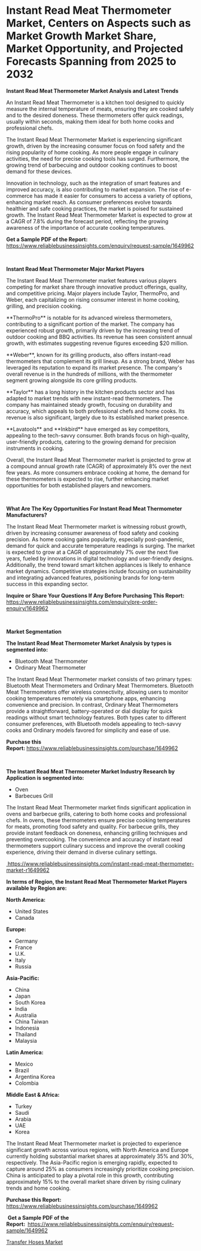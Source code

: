 <p><h1>Instant Read Meat Thermometer Market, Centers on Aspects such as Market Growth Market Share, Market Opportunity, and Projected Forecasts Spanning from 2025 to 2032</h1></p><p><strong>Instant Read Meat Thermometer Market Analysis and Latest Trends</strong></p>
<p><p>An Instant Read Meat Thermometer is a kitchen tool designed to quickly measure the internal temperature of meats, ensuring they are cooked safely and to the desired doneness. These thermometers offer quick readings, usually within seconds, making them ideal for both home cooks and professional chefs. </p><p>The Instant Read Meat Thermometer Market is experiencing significant growth, driven by the increasing consumer focus on food safety and the rising popularity of home cooking. As more people engage in culinary activities, the need for precise cooking tools has surged. Furthermore, the growing trend of barbecuing and outdoor cooking continues to boost demand for these devices.</p><p>Innovation in technology, such as the integration of smart features and improved accuracy, is also contributing to market expansion. The rise of e-commerce has made it easier for consumers to access a variety of options, enhancing market reach. As consumer preferences evolve towards healthier and safe cooking practices, the market is poised for sustained growth. The Instant Read Meat Thermometer Market is expected to grow at a CAGR of 7.8% during the forecast period, reflecting the growing awareness of the importance of accurate cooking temperatures.</p></p>
<p><strong>Get a Sample PDF of the Report:&nbsp;</strong> <a href="https://www.reliablebusinessinsights.com/enquiry/request-sample/1649962?utm_campaign=2461&utm_medium=2&utm_source=Github&utm_content=ia&utm_term=17022025&utm_id=instant-read-meat-thermometer">https://www.reliablebusinessinsights.com/enquiry/request-sample/1649962</a></p>
<p>&nbsp;</p>
<p><strong>Instant Read Meat Thermometer Major Market Players</strong></p>
<p><p>The Instant Read Meat Thermometer market features various players competing for market share through innovative product offerings, quality, and competitive pricing. Major players include Taylor, ThermoPro, and Weber, each capitalizing on rising consumer interest in home cooking, grilling, and precision cooking.</p><p>**ThermoPro** is notable for its advanced wireless thermometers, contributing to a significant portion of the market. The company has experienced robust growth, primarily driven by the increasing trend of outdoor cooking and BBQ activities. Its revenue has seen consistent annual growth, with estimates suggesting revenue figures exceeding $20 million.</p><p>**Weber**, known for its grilling products, also offers instant-read thermometers that complement its grill lineup. As a strong brand, Weber has leveraged its reputation to expand its market presence. The company's overall revenue is in the hundreds of millions, with the thermometer segment growing alongside its core grilling products.</p><p>**Taylor** has a long history in the kitchen products sector and has adapted to market trends with new instant-read thermometers. The company has maintained steady growth, focusing on durability and accuracy, which appeals to both professional chefs and home cooks. Its revenue is also significant, largely due to its established market presence.</p><p>**Lavatools** and **Inkbird** have emerged as key competitors, appealing to the tech-savvy consumer. Both brands focus on high-quality, user-friendly products, catering to the growing demand for precision instruments in cooking.</p><p>Overall, the Instant Read Meat Thermometer market is projected to grow at a compound annual growth rate (CAGR) of approximately 8% over the next few years. As more consumers embrace cooking at home, the demand for these thermometers is expected to rise, further enhancing market opportunities for both established players and newcomers.</p></p>
<p>&nbsp;</p>
<p><strong>What Are The Key Opportunities For Instant Read Meat Thermometer Manufacturers?</strong></p>
<p><p>The Instant Read Meat Thermometer market is witnessing robust growth, driven by increasing consumer awareness of food safety and cooking precision. As home cooking gains popularity, especially post-pandemic, demand for quick and accurate temperature readings is surging. The market is expected to grow at a CAGR of approximately 7% over the next five years, fueled by innovations in digital technology and user-friendly designs. Additionally, the trend toward smart kitchen appliances is likely to enhance market dynamics. Competitive strategies include focusing on sustainability and integrating advanced features, positioning brands for long-term success in this expanding sector.</p></p>
<p><strong>Inquire or Share Your Questions If Any Before Purchasing This Report:</strong> <a href="https://www.reliablebusinessinsights.com/enquiry/pre-order-enquiry/1649962?utm_campaign=2461&utm_medium=2&utm_source=Github&utm_content=ia&utm_term=17022025&utm_id=instant-read-meat-thermometer">https://www.reliablebusinessinsights.com/enquiry/pre-order-enquiry/1649962</a></p>
<p>&nbsp;</p>
<p><strong>Market Segmentation</strong></p>
<p><strong>The Instant Read Meat Thermometer Market Analysis by types is segmented into:</strong></p>
<p><ul><li>Bluetooth Meat Thermometer</li><li>Ordinary Meat Thermometer</li></ul></p>
<p><p>The Instant Read Meat Thermometer market consists of two primary types: Bluetooth Meat Thermometers and Ordinary Meat Thermometers. Bluetooth Meat Thermometers offer wireless connectivity, allowing users to monitor cooking temperatures remotely via smartphone apps, enhancing convenience and precision. In contrast, Ordinary Meat Thermometers provide a straightforward, battery-operated or dial display for quick readings without smart technology features. Both types cater to different consumer preferences, with Bluetooth models appealing to tech-savvy cooks and Ordinary models favored for simplicity and ease of use.</p></p>
<p><strong>Purchase this Report:&nbsp;</strong><a href="https://www.reliablebusinessinsights.com/purchase/1649962?utm_campaign=2461&utm_medium=2&utm_source=Github&utm_content=ia&utm_term=17022025&utm_id=instant-read-meat-thermometer">https://www.reliablebusinessinsights.com/purchase/1649962</a></p>
<p>&nbsp;</p>
<p><strong>The Instant Read Meat Thermometer Market Industry Research by Application is segmented into:</strong></p>
<p><ul><li>Oven</li><li>Barbecues Grill</li></ul></p>
<p><p>The Instant Read Meat Thermometer market finds significant application in ovens and barbecue grills, catering to both home cooks and professional chefs. In ovens, these thermometers ensure precise cooking temperatures for meats, promoting food safety and quality. For barbecue grills, they provide instant feedback on doneness, enhancing grilling techniques and preventing overcooking. The convenience and accuracy of instant read thermometers support culinary success and improve the overall cooking experience, driving their demand in diverse culinary settings.</p></p>
<p><a href="https://www.reliablebusinessinsights.com/instant-read-meat-thermometer-market-r1649962?utm_campaign=2461&utm_medium=2&utm_source=Github&utm_content=ia&utm_term=17022025&utm_id=instant-read-meat-thermometer">&nbsp;https://www.reliablebusinessinsights.com/instant-read-meat-thermometer-market-r1649962</a></p>
<p><strong>In terms of Region, the Instant Read Meat Thermometer Market Players available by Region are:</strong></p>
<p>
    <p> <strong> North America: </strong>
        <ul>
            <li>United States</li>
            <li>Canada</li>
        </ul>
        </p> 
    <p> <strong> Europe: </strong>
        <ul>
            <li>Germany</li>
            <li>France</li>
            <li>U.K.</li>
            <li>Italy</li>
            <li>Russia</li>
        </ul>
        </p> 
    <p> <strong> Asia-Pacific: </strong>
        <ul>
            <li>China</li>
            <li>Japan</li>
            <li>South Korea</li>
            <li>India</li>
            <li>Australia</li>
            <li>China Taiwan</li>
            <li>Indonesia</li>
            <li>Thailand</li>
            <li>Malaysia</li>
        </ul>
        </p> 
    <p> <strong> Latin America: </strong>
        <ul>
            <li>Mexico</li>
            <li>Brazil</li>
            <li>Argentina Korea</li>
            <li>Colombia</li>
        </ul>
        </p> 
    <p> <strong> Middle East & Africa: </strong>
        <ul>
            <li>Turkey</li>
            <li>Saudi</li>
            <li>Arabia</li>
            <li>UAE</li>
            <li>Korea</li>
        </ul>
    </p>
    </p>
<p><p>The Instant Read Meat Thermometer market is projected to experience significant growth across various regions, with North America and Europe currently holding substantial market shares at approximately 35% and 30%, respectively. The Asia-Pacific region is emerging rapidly, expected to capture around 25% as consumers increasingly prioritize cooking precision. China is anticipated to play a pivotal role in this growth, contributing approximately 15% to the overall market share driven by rising culinary trends and home cooking.</p></p>
<p><strong>Purchase this Report: </strong><a href="https://www.reliablebusinessinsights.com/purchase/1649962?utm_campaign=2461&utm_medium=2&utm_source=Github&utm_content=ia&utm_term=17022025&utm_id=instant-read-meat-thermometer">https://www.reliablebusinessinsights.com/purchase/1649962</a></p>
<p>&nbsp;<strong>Get a Sample PDF of the Report:&nbsp;&nbsp;</strong><a href="https://www.reliablebusinessinsights.com/enquiry/request-sample/1649962?utm_campaign=2461&utm_medium=2&utm_source=Github&utm_content=ia&utm_term=17022025&utm_id=instant-read-meat-thermometer">https://www.reliablebusinessinsights.com/enquiry/request-sample/1649962</a></p>
<p><strong></strong></p>
<p><p><a href="https://github.com/techerghalim/Market-Research-Report-List-1/blob/main/transfer-hoses-market.md?utm_campaign=2461&utm_medium=2&utm_source=Github&utm_content=ia&utm_term=17022025&utm_id=instant-read-meat-thermometer">Transfer Hoses Market</a></p></p>